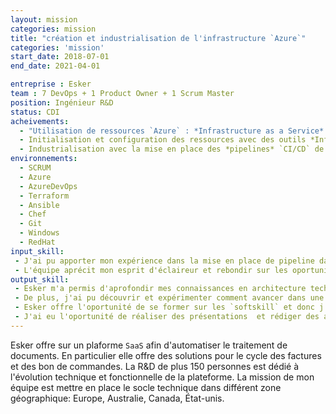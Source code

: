 ```yaml
---
layout: mission
categories: mission
title: "création et industrialisation de l'infrastructure `Azure`"
categories: 'mission'
start_date: 2018-07-01
end_date: 2021-04-01

entreprise : Esker
team : 7 DevOps + 1 Product Owner + 1 Scrum Master
position: Ingénieur R&D
status: CDI
acheivements:
  - "Utilisation de ressources `Azure` : *Infrastructure as a Service* - `IaaS` et *Plateform as a Service* - `PaaS`"
  - Initialisation et configuration des ressources avec des outils *Infrastructure As Code* - `IaC`
  - Industrialisation avec la mise en place des *pipelines* `CI/CD` de `Chef`, `Terraform` & `Ansible` sous `AzureDevOps`
environnements:
  - SCRUM
  - Azure
  - AzureDevOps
  - Terraform
  - Ansible
  - Chef
  - Git
  - Windows
  - RedHat
input_skill:
 - J'ai pu apporter mon expérience dans la mise en place de pipeline dans les tâches quotidiennes afin de gagner en tracabilité, reproductibilité et vélocité. 
 - L'équipe aprécit mon esprit d'éclaireur et rebondir sur les oportunités.
output_skill:
 - Esker m'a permis d'aprofondir mes connaissances en architecture technique et en particulier dans l'environement cloud `Azure`.
 - De plus, j'ai pu découvrir et expérimenter comment avancer dans une organisation exclusivement horizontale.
 - Esker offre l'oportunité de se former sur les `softskill` et donc j'ai pu faire une formation sur `Process Com` ce qui m'a amener à creuser personnellement le sujet avec le `Karpman Process Model`.
 - J'ai eu l'oportunité de réaliser des présentations  et rédiger des articles.
---
```


Esker offre sur un plaforme  `SaaS` afin d'automatiser le traitement de documents. En particulier elle offre des solutions pour le cycle des factures et des bon de commandes. La R&D de plus 150 personnes est dédié à l'évolution technique et fonctionnelle de la plateforme. La mission de mon équipe est mettre en place le socle technique dans différent zone géographique: Europe, Australie, Canada, État-unis.